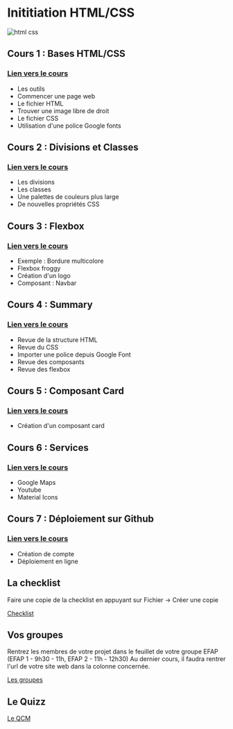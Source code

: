 # Inititiation HTML/CSS

<img src="images-readme/html-css.png" alt="html css">

## Cours 1 : Bases HTML/CSS
### <a href="https://github.com/Joz84/day-a.github.io" target="_blank">Lien vers le cours<a>
* Les outils
* Commencer une page web
* Le fichier HTML
* Trouver une image libre de droit
* Le fichier CSS
* Utilisation d'une police Google fonts

## Cours 2 : Divisions et Classes
### <a href="https://github.com/Joz84/day-b.github.io" target="_blank">Lien vers le cours<a>
* Les divisions
* Les classes
* Une palettes de couleurs plus large
* De nouvelles propriétés CSS

## Cours 3 : Flexbox
### <a href="https://github.com/Joz84/day-c.github.io" target="_blank">Lien vers le cours<a>
* Exemple : Bordure multicolore
* Flexbox froggy
* Création d'un logo
* Composant : Navbar

## Cours 4 : Summary
### <a href="https://github.com/Rjumeau/muffin/tree/master" target="_blank">Lien vers le cours<a>
* Revue de la structure HTML
* Revue du CSS
* Importer une police depuis Google Font
* Revue des composants
* Revue des flexbox


## Cours 5 : Composant Card
### <a href="https://github.com/Rjumeau/muffin/tree/muffin-cards" target="_blank">Lien vers le cours<a>
* Création d'un composant card

## Cours 6 : Services
### <a href="https://github.com/Rjumeau/muffin/tree/muffin-with-services" target="_blank">Lien vers le cours<a>
* Google Maps
* Youtube
* Material Icons

## Cours 7 : Déploiement sur Github
### <a href="https://github.com/Joz84/day-g.github.io" target="_blanck">Lien vers le cours<a>
* Création de compte
* Déploiement en ligne

## La checklist
Faire une copie de la checklist en appuyant sur Fichier -> Créer une copie

[Checklist](https://docs.google.com/spreadsheets/d/1wh6dVkrdQ3tYMyEV4-WfOaJRsLrCZjdpYyDVmWqNCaQ/edit#gid=0)

## Vos groupes 
Rentrez les membres de votre projet dans le feuillet de votre groupe EFAP (EFAP 1 - 9h30 - 11h, EFAP 2 - 11h - 12h30)
Au dernier cours, il faudra rentrer l'url de votre site web dans la colonne concernée.

[Les groupes](https://docs.google.com/spreadsheets/d/1xtmUZApYyVc3OeYyFtAD329td3PE1jcDDaF1BeLR5CQ/edit#gid=0) 


## Le Quizz

[Le QCM](https://forms.gle/hHBQW3CzQGUJCupB6)
